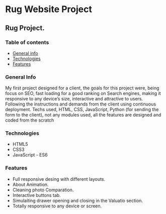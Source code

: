# Rug Website Project

## Rug Project.

### Table of contents
* [General info](#general-info)
* [Technologies](#technologies)
* [Features](#features)

### General Info

My first project designed for a client, the goals for this project were, being focus on SEO, fast loading for a good ranking on Search engines, making it responsive to any device’s size, interactive and attractive to users. Following the instructions and demands from the client using continuous deployment. Techs used, HTML, CSS, JavaScript, Python (for sending the form to the client), not any modules used, all the features are designed and coded from the scratch

### Technologies

* HTML5
* CSS3
* JavaScript - ES6

### Features

* Full responsive desing with different layouts.
* About Animation.
* Cleaning photo Comparation.
* Interactive buttons tab.
* Simulaiting drawer opening and closing in the Valuatio section.
* Totally responsive to any device or screen.
